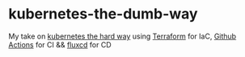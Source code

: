 # kubernetes-the-dumb-way
My take on [kubernetes the hard way](https://github.com/kelseyhightower/kubernetes-the-hard-way) using [Terraform](https://github.com/hashicorp/terraform) for IaC, [Github Actions](https://docs.github.com/en/actions) for CI && [fluxcd](https://github.com/fluxcd/flux) for CD